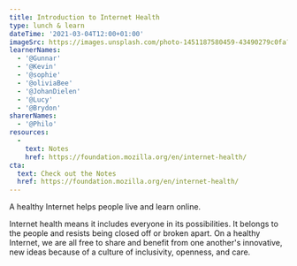 ```yaml
---
title: Introduction to Internet Health
type: lunch & learn
dateTime: '2021-03-04T12:00+01:00'
imageSrc: https://images.unsplash.com/photo-1451187580459-43490279c0fa?ixid=MXwxMjA3fDB8MHxwaG90by1wYWdlfHx8fGVufDB8fHw%3D&ixlib=rb-1.2.1&auto=format&fit=crop&w=1504&q=80
learnerNames:
  - '@Gunnar'
  - '@Kevin'
  - '@sophie'
  - '@oliviaBee'
  - '@JohanDielen'
  - '@Lucy'
  - '@Brydon'
sharerNames: 
  - '@Philo'
resources:
  -
    text: Notes
    href: https://foundation.mozilla.org/en/internet-health/
cta:
  text: Check out the Notes
  href: https://foundation.mozilla.org/en/internet-health/
---
```

A healthy Internet helps people live and learn online.
<!--more-->
Internet health means it includes everyone in its possibilities. It belongs to the people and resists being closed off or broken apart. On a healthy Internet, we are all free to share and benefit from one another's innovative, new ideas because of a culture of inclusivity, openness, and care.

